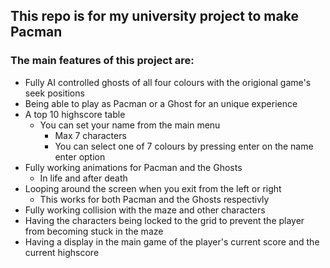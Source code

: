 ## This repo is for my university project to make Pacman

### The main features of this project are:
- Fully AI controlled ghosts of all four colours with the origional game's seek positions
- Being able to play as Pacman or a Ghost for an unique experience
- A top 10 highscore table
  - You can set your name from the main menu
    - Max 7 characters
    - You can select one of 7 colours by pressing enter on the name enter option
- Fully working animations for Pacman and the Ghosts
  - In life and after death
- Looping around the screen when you exit from the left or right
  - This works for both Pacman and the Ghosts respectivly
- Fully working collision with the maze and other characters
- Having the characters being locked to the grid to prevent the player from becoming stuck in the maze
- Having a display in the main game of the player's current score and the current highscore

